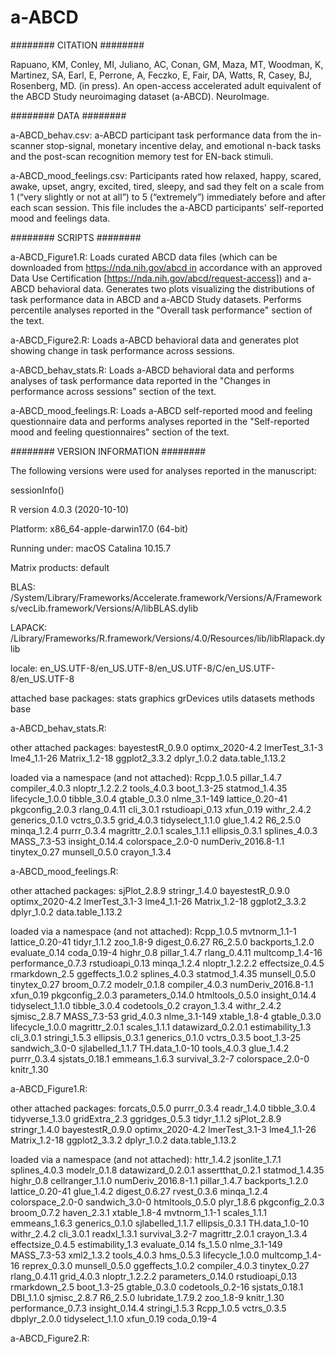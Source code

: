 # a-ABCD

########
CITATION
########

Rapuano, KM, Conley, MI, Juliano, AC, Conan, GM, Maza, MT, Woodman, K, Martinez, SA, Earl, E, Perrone, A, Feczko, E, Fair, DA, Watts, R, Casey, BJ, Rosenberg, MD. (in press). An open-access accelerated adult equivalent of the ABCD Study neuroimaging dataset (a-ABCD). NeuroImage.


########
DATA
########

a-ABCD_behav.csv: a-ABCD participant task performance data from the in-scanner stop-signal, monetary incentive delay, and emotional n-back tasks and the post-scan recognition memory test for EN-back stimuli. 

a-ABCD_mood_feelings.csv: Participants rated how relaxed, happy, scared, awake, upset, angry, excited, tired, sleepy, and sad they felt on a scale from 1 (“very slightly or not at all”) to 5 (“extremely”) immediately before and after each scan session. This file includes the a-ABCD participants' self-reported mood and feelings data. 


########
SCRIPTS
########

a-ABCD_Figure1.R: Loads curated ABCD data files (which can be downloaded from https://nda.nih.gov/abcd in accordance with an approved Data Use Certification [https://nda.nih.gov/abcd/request-access]) and a-ABCD behavioral data. Generates two plots visualizing the distributions of task performance data in ABCD and a-ABCD Study datasets. Performs percentile analyses reported in the "Overall task performance" section of the text.

a-ABCD_Figure2.R: Loads a-ABCD behavioral data and generates plot showing change in task performance across sessions. 

a-ABCD_behav_stats.R: Loads a-ABCD behavioral data and performs analyses of task performance data reported in the "Changes in performance across sessions" section of the text.

a-ABCD_mood_feelings.R: Loads a-ABCD self-reported mood and feeling questionnaire data and performs analyses reported in the "Self-reported mood and feeling questionnaires" section of the text.


########
VERSION INFORMATION
########

The following versions were used for analyses reported in the manuscript: 

sessionInfo()

R version 4.0.3 (2020-10-10)

Platform: x86_64-apple-darwin17.0 (64-bit)

Running under: macOS Catalina 10.15.7

Matrix products: default

BLAS:   /System/Library/Frameworks/Accelerate.framework/Versions/A/Frameworks/vecLib.framework/Versions/A/libBLAS.dylib

LAPACK: /Library/Frameworks/R.framework/Versions/4.0/Resources/lib/libRlapack.dylib

locale: en_US.UTF-8/en_US.UTF-8/en_US.UTF-8/C/en_US.UTF-8/en_US.UTF-8

attached base packages:
stats     graphics  grDevices utils     datasets  methods   base    

a-ABCD_behav_stats.R:

other attached packages:
bayestestR_0.9.0  optimx_2020-4.2   lmerTest_3.1-3    lme4_1.1-26       Matrix_1.2-18     ggplot2_3.3.2     dplyr_1.0.2       data.table_1.13.2

loaded via a namespace (and not attached):
Rcpp_1.0.5          pillar_1.4.7        compiler_4.0.3      nloptr_1.2.2.2      tools_4.0.3         boot_1.3-25         statmod_1.4.35    lifecycle_1.0.0     tibble_3.0.4        gtable_0.3.0        nlme_3.1-149        lattice_0.20-41     pkgconfig_2.0.3     rlang_0.4.11       cli_3.0.1         rstudioapi_0.13     xfun_0.19           withr_2.4.2         generics_0.1.0      vctrs_0.3.5         grid_4.0.3         tidyselect_1.1.0    glue_1.4.2          R6_2.5.0            minqa_1.2.4         purrr_0.3.4         magrittr_2.0.1      scales_1.1.1       ellipsis_0.3.1      splines_4.0.3       MASS_7.3-53         insight_0.14.4      colorspace_2.0-0    numDeriv_2016.8-1.1 tinytex_0.27       munsell_0.5.0       crayon_1.3.4   

a-ABCD_mood_feelings.R:

other attached packages: sjPlot_2.8.9      stringr_1.4.0     bayestestR_0.9.0  optimx_2020-4.2   lmerTest_3.1-3    lme4_1.1-26       Matrix_1.2-18    ggplot2_3.3.2     dplyr_1.0.2       data.table_1.13.2

loaded via a namespace (and not attached):
Rcpp_1.0.5          mvtnorm_1.1-1       lattice_0.20-41     tidyr_1.1.2         zoo_1.8-9           digest_0.6.27      R6_2.5.0            backports_1.2.0     evaluate_0.14       coda_0.19-4         highr_0.8           pillar_1.4.7       rlang_0.4.11        multcomp_1.4-16     performance_0.7.3   rstudioapi_0.13     minqa_1.2.4         nloptr_1.2.2.2   effectsize_0.4.5    rmarkdown_2.5       ggeffects_1.0.2     splines_4.0.3       statmod_1.4.35      munsell_0.5.0      tinytex_0.27        broom_0.7.2         modelr_0.1.8        compiler_4.0.3      numDeriv_2016.8-1.1 xfun_0.19         pkgconfig_2.0.3     parameters_0.14.0   htmltools_0.5.0     insight_0.14.4      tidyselect_1.1.0    tibble_3.0.4       codetools_0.2 crayon_1.3.4        withr_2.4.2         sjmisc_2.8.7        MASS_7.3-53         grid_4.0.3         nlme_3.1-149        xtable_1.8-4        gtable_0.3.0        lifecycle_1.0.0     magrittr_2.0.1      scales_1.1.1       datawizard_0.2.0.1  estimability_1.3    cli_3.0.1           stringi_1.5.3       ellipsis_0.3.1      generics_0.1.0     vctrs_0.3.5         boot_1.3-25         sandwich_3.0-0      sjlabelled_1.1.7    TH.data_1.0-10      tools_4.0.3      glue_1.4.2          purrr_0.3.4         sjstats_0.18.1      emmeans_1.6.3       survival_3.2-7      colorspace_2.0-0   knitr_1.30  

a-ABCD_Figure1.R: 

other attached packages:
forcats_0.5.0     purrr_0.3.4       readr_1.4.0       tibble_3.0.4      tidyverse_1.3.0   gridExtra_2.3     ggridges_0.5.3    tidyr_1.1.2       sjPlot_2.8.9      stringr_1.4.0     bayestestR_0.9.0  optimx_2020-4.2   lmerTest_3.1-3    lme4_1.1-26      Matrix_1.2-18     ggplot2_3.3.2     dplyr_1.0.2       data.table_1.13.2

loaded via a namespace (and not attached):
httr_1.4.2          jsonlite_1.7.1      splines_4.0.3       modelr_0.1.8        datawizard_0.2.0.1  assertthat_0.2.1   statmod_1.4.35      highr_0.8           cellranger_1.1.0    numDeriv_2016.8-1.1 pillar_1.4.7        backports_1.2.0    lattice_0.20-41     glue_1.4.2          digest_0.6.27       rvest_0.3.6         minqa_1.2.4         colorspace_2.0-0   sandwich_3.0-0      htmltools_0.5.0     plyr_1.8.6          pkgconfig_2.0.3     broom_0.7.2         haven_2.3.1        xtable_1.8-4        mvtnorm_1.1-1       scales_1.1.1        emmeans_1.6.3       generics_0.1.0      sjlabelled_1.1.7   ellipsis_0.3.1      TH.data_1.0-10      withr_2.4.2         cli_3.0.1           readxl_1.3.1        survival_3.2-7     magrittr_2.0.1      crayon_1.3.4        effectsize_0.4.5    estimability_1.3    evaluate_0.14       fs_1.5.0           nlme_3.1-149        MASS_7.3-53         xml2_1.3.2          tools_4.0.3         hms_0.5.3           lifecycle_1.0.0    multcomp_1.4-16     reprex_0.3.0        munsell_0.5.0       ggeffects_1.0.2     compiler_4.0.3      tinytex_0.27       rlang_0.4.11        grid_4.0.3          nloptr_1.2.2.2      parameters_0.14.0   rstudioapi_0.13     rmarkdown_2.5      boot_1.3-25         gtable_0.3.0        codetools_0.2-16    sjstats_0.18.1      DBI_1.1.0           sjmisc_2.8.7       R6_2.5.0            lubridate_1.7.9.2   zoo_1.8-9           knitr_1.30          performance_0.7.3   insight_0.14.4     stringi_1.5.3       Rcpp_1.0.5          vctrs_0.3.5         dbplyr_2.0.0        tidyselect_1.1.0    xfun_0.19          coda_0.19-4       

a-ABCD_Figure2.R: 
